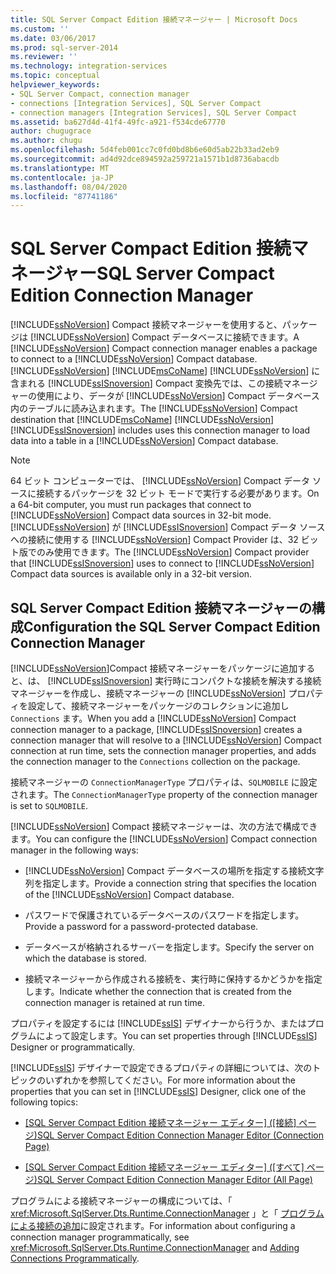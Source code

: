 ```yaml
---
title: SQL Server Compact Edition 接続マネージャー | Microsoft Docs
ms.custom: ''
ms.date: 03/06/2017
ms.prod: sql-server-2014
ms.reviewer: ''
ms.technology: integration-services
ms.topic: conceptual
helpviewer_keywords:
- SQL Server Compact, connection manager
- connections [Integration Services], SQL Server Compact
- connection managers [Integration Services], SQL Server Compact
ms.assetid: ba627d4d-41f4-49fc-a921-f534cde67770
author: chugugrace
ms.author: chugu
ms.openlocfilehash: 5d4feb001cc7c0fd0bd8b6e60d5ab22b33ad2eb9
ms.sourcegitcommit: ad4d92dce894592a259721a1571b1d8736abacdb
ms.translationtype: MT
ms.contentlocale: ja-JP
ms.lasthandoff: 08/04/2020
ms.locfileid: "87741186"
---
```

# <a name="sql-server-compact-edition-connection-manager"></a><span data-ttu-id="376df-102">SQL Server Compact Edition 接続マネージャー</span><span class="sxs-lookup"><span data-stu-id="376df-102">SQL Server Compact Edition Connection Manager</span></span>
  <span data-ttu-id="376df-103">[!INCLUDE[ssNoVersion](../../includes/ssnoversion-md.md)] Compact 接続マネージャーを使用すると、パッケージは [!INCLUDE[ssNoVersion](../../includes/ssnoversion-md.md)] Compact データベースに接続できます。</span><span class="sxs-lookup"><span data-stu-id="376df-103">A [!INCLUDE[ssNoVersion](../../includes/ssnoversion-md.md)] Compact connection manager enables a package to connect to a [!INCLUDE[ssNoVersion](../../includes/ssnoversion-md.md)] Compact database.</span></span> <span data-ttu-id="376df-104">[!INCLUDE[ssNoVersion](../../includes/ssnoversion-md.md)] [!INCLUDE[msCoName](../../includes/msconame-md.md)] [!INCLUDE[ssNoVersion](../../includes/ssnoversion-md.md)] に含まれる [!INCLUDE[ssISnoversion](../../includes/ssisnoversion-md.md)] Compact 変換先では、この接続マネージャーの使用により、データが [!INCLUDE[ssNoVersion](../../includes/ssnoversion-md.md)] Compact データベース内のテーブルに読み込まれます。</span><span class="sxs-lookup"><span data-stu-id="376df-104">The [!INCLUDE[ssNoVersion](../../includes/ssnoversion-md.md)] Compact destination that [!INCLUDE[msCoName](../../includes/msconame-md.md)] [!INCLUDE[ssNoVersion](../../includes/ssnoversion-md.md)] [!INCLUDE[ssISnoversion](../../includes/ssisnoversion-md.md)] includes uses this connection manager to load data into a table in a [!INCLUDE[ssNoVersion](../../includes/ssnoversion-md.md)] Compact database.</span></span>  
  
> [!NOTE]  
>  <span data-ttu-id="376df-105">64 ビット コンピューターでは、 [!INCLUDE[ssNoVersion](../../includes/ssnoversion-md.md)] Compact データ ソースに接続するパッケージを 32 ビット モードで実行する必要があります。</span><span class="sxs-lookup"><span data-stu-id="376df-105">On a 64-bit computer, you must run packages that connect to [!INCLUDE[ssNoVersion](../../includes/ssnoversion-md.md)] Compact data sources in 32-bit mode.</span></span> <span data-ttu-id="376df-106">[!INCLUDE[ssNoVersion](../../includes/ssnoversion-md.md)] が [!INCLUDE[ssISnoversion](../../includes/ssisnoversion-md.md)] Compact データ ソースへの接続に使用する [!INCLUDE[ssNoVersion](../../includes/ssnoversion-md.md)] Compact Provider は、32 ビット版でのみ使用できます。</span><span class="sxs-lookup"><span data-stu-id="376df-106">The [!INCLUDE[ssNoVersion](../../includes/ssnoversion-md.md)] Compact provider that [!INCLUDE[ssISnoversion](../../includes/ssisnoversion-md.md)] uses to connect to [!INCLUDE[ssNoVersion](../../includes/ssnoversion-md.md)] Compact data sources is available only in a 32-bit version.</span></span>  
  
## <a name="configuration-the-sql-server-compact-edition-connection-manager"></a><span data-ttu-id="376df-107">SQL Server Compact Edition 接続マネージャーの構成</span><span class="sxs-lookup"><span data-stu-id="376df-107">Configuration the SQL Server Compact Edition Connection Manager</span></span>  
 <span data-ttu-id="376df-108">[!INCLUDE[ssNoVersion](../../includes/ssnoversion-md.md)]Compact 接続マネージャーをパッケージに追加すると、は、 [!INCLUDE[ssISnoversion](../../includes/ssisnoversion-md.md)] 実行時にコンパクトな接続を解決する接続マネージャーを作成し、接続マネージャーの [!INCLUDE[ssNoVersion](../../includes/ssnoversion-md.md)] プロパティを設定して、接続マネージャーをパッケージのコレクションに追加し `Connections` ます。</span><span class="sxs-lookup"><span data-stu-id="376df-108">When you add a [!INCLUDE[ssNoVersion](../../includes/ssnoversion-md.md)] Compact connection manager to a package, [!INCLUDE[ssISnoversion](../../includes/ssisnoversion-md.md)] creates a connection manager that will resolve to a [!INCLUDE[ssNoVersion](../../includes/ssnoversion-md.md)] Compact connection at run time, sets the connection manager properties, and adds the connection manager to the `Connections` collection on the package.</span></span>  
  
 <span data-ttu-id="376df-109">接続マネージャーの `ConnectionManagerType` プロパティは、`SQLMOBILE` に設定されます。</span><span class="sxs-lookup"><span data-stu-id="376df-109">The `ConnectionManagerType` property of the connection manager is set to `SQLMOBILE`.</span></span>  
  
 <span data-ttu-id="376df-110">[!INCLUDE[ssNoVersion](../../includes/ssnoversion-md.md)] Compact 接続マネージャーは、次の方法で構成できます。</span><span class="sxs-lookup"><span data-stu-id="376df-110">You can configure the [!INCLUDE[ssNoVersion](../../includes/ssnoversion-md.md)] Compact connection manager in the following ways:</span></span>  
  
-   <span data-ttu-id="376df-111">[!INCLUDE[ssNoVersion](../../includes/ssnoversion-md.md)] Compact データベースの場所を指定する接続文字列を指定します。</span><span class="sxs-lookup"><span data-stu-id="376df-111">Provide a connection string that specifies the location of the [!INCLUDE[ssNoVersion](../../includes/ssnoversion-md.md)] Compact database.</span></span>  
  
-   <span data-ttu-id="376df-112">パスワードで保護されているデータベースのパスワードを指定します。</span><span class="sxs-lookup"><span data-stu-id="376df-112">Provide a password for a password-protected database.</span></span>  
  
-   <span data-ttu-id="376df-113">データベースが格納されるサーバーを指定します。</span><span class="sxs-lookup"><span data-stu-id="376df-113">Specify the server on which the database is stored.</span></span>  
  
-   <span data-ttu-id="376df-114">接続マネージャーから作成される接続を、実行時に保持するかどうかを指定します。</span><span class="sxs-lookup"><span data-stu-id="376df-114">Indicate whether the connection that is created from the connection manager is retained at run time.</span></span>  
  
 <span data-ttu-id="376df-115">プロパティを設定するには [!INCLUDE[ssIS](../../includes/ssis-md.md)] デザイナーから行うか、またはプログラムによって設定します。</span><span class="sxs-lookup"><span data-stu-id="376df-115">You can set properties through [!INCLUDE[ssIS](../../includes/ssis-md.md)] Designer or programmatically.</span></span>  
  
 <span data-ttu-id="376df-116">[!INCLUDE[ssIS](../../includes/ssis-md.md)] デザイナーで設定できるプロパティの詳細については、次のトピックのいずれかを参照してください。</span><span class="sxs-lookup"><span data-stu-id="376df-116">For more information about the properties that you can set in [!INCLUDE[ssIS](../../includes/ssis-md.md)] Designer, click one of the following topics:</span></span>  
  
-   <span data-ttu-id="376df-117">[[SQL Server Compact Edition 接続マネージャー エディター] &#40;[接続] ページ&#41;](../sql-server-compact-edition-connection-manager-editor-connection-page.md)</span><span class="sxs-lookup"><span data-stu-id="376df-117">[SQL Server Compact Edition Connection Manager Editor &#40;Connection Page&#41;](../sql-server-compact-edition-connection-manager-editor-connection-page.md)</span></span>  
  
-   <span data-ttu-id="376df-118">[[SQL Server Compact Edition 接続マネージャー エディター] &#40;[すべて] ページ&#41;](../sql-server-compact-edition-connection-manager-editor-all-page.md)</span><span class="sxs-lookup"><span data-stu-id="376df-118">[SQL Server Compact Edition Connection Manager Editor &#40;All Page&#41;](../sql-server-compact-edition-connection-manager-editor-all-page.md)</span></span>  
  
 <span data-ttu-id="376df-119">プログラムによる接続マネージャーの構成については、「 <xref:Microsoft.SqlServer.Dts.Runtime.ConnectionManager> 」と「 [プログラムによる接続の追加](../building-packages-programmatically/adding-connections-programmatically.md)に設定されます。</span><span class="sxs-lookup"><span data-stu-id="376df-119">For information about configuring a connection manager programmatically, see <xref:Microsoft.SqlServer.Dts.Runtime.ConnectionManager> and [Adding Connections Programmatically](../building-packages-programmatically/adding-connections-programmatically.md).</span></span>  
  
  
